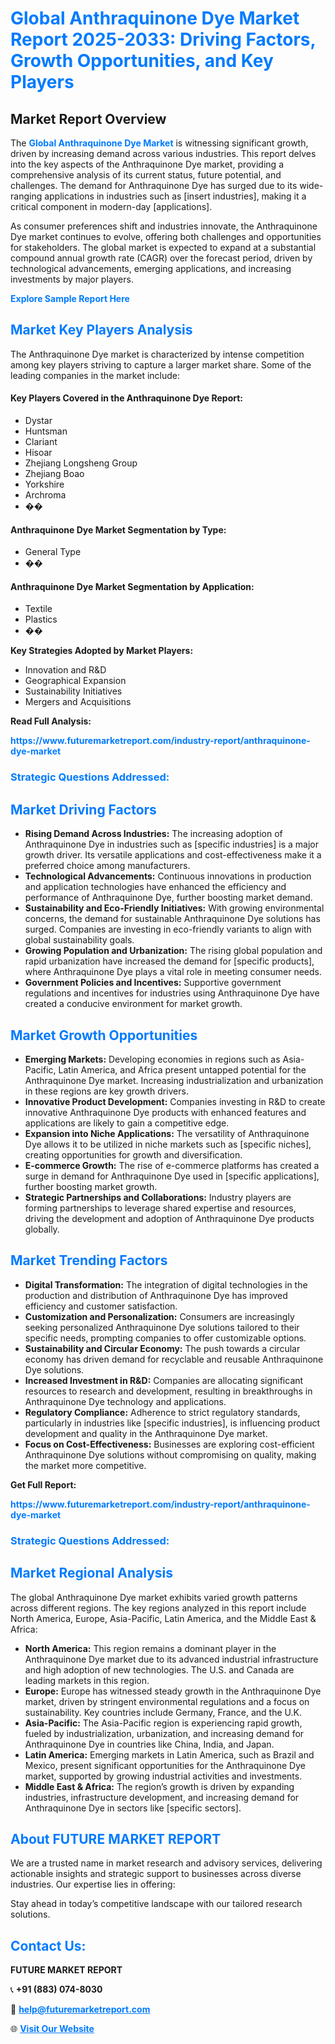 <h1 style="color: #007BFF;">Global Anthraquinone Dye Market Report 2025-2033: Driving Factors, Growth Opportunities, and Key Players</h1>

<section id="overview">
<h2>Market Report Overview</h2>
<p>The <a href="https://www.futuremarketreport.com/industry-report/anthraquinone-dye-market" style="color: #007BFF; text-decoration: none;"><strong>Global Anthraquinone Dye Market</strong></a> is witnessing significant growth, driven by increasing demand across various industries. This report delves into the key aspects of the Anthraquinone Dye market, providing a comprehensive analysis of its current status, future potential, and challenges. The demand for Anthraquinone Dye has surged due to its wide-ranging applications in industries such as [insert industries], making it a critical component in modern-day [applications].</p>
<p>As consumer preferences shift and industries innovate, the Anthraquinone Dye market continues to evolve, offering both challenges and opportunities for stakeholders. The global market is expected to expand at a substantial compound annual growth rate (CAGR) over the forecast period, driven by technological advancements, emerging applications, and increasing investments by major players.</p>
</section>

<section id="overview">
<p><a href="https://www.futuremarketreport.com/request-sample/reportId=117225" style="color: #007BFF; text-decoration: none;"><strong>Explore Sample Report Here</strong></a></p>
</section>

<section id="key-players">
<h2 style="color: #007BFF;">Market Key Players Analysis</h2>
<p>The Anthraquinone Dye market is characterized by intense competition among key players striving to capture a larger market share. Some of the leading companies in the market include:</p>
<h4>Key Players Covered in the Anthraquinone Dye Report:</h4>
<ul><li>Dystar</li><li>Huntsman</li><li>Clariant</li><li>Hisoar</li><li>Zhejiang Longsheng Group</li><li>Zhejiang Boao</li><li>Yorkshire</li><li>Archroma</li><li>��</li></ul>
<h4>Anthraquinone Dye Market Segmentation by Type:</h4>
<ul><li>General Type</li><li>��</li></ul>

<h4>Anthraquinone Dye Market Segmentation by Application:</h4>
<ul><li>Textile</li><li>Plastics</li><li>��</li></ul>
<p><strong>Key Strategies Adopted by Market Players:</strong></p>
<ul>
<li>Innovation and R&D</li>
<li>Geographical Expansion</li>
<li>Sustainability Initiatives</li>
<li>Mergers and Acquisitions</li>
</ul>
</section>

<section>
<p><strong>Read Full Analysis: </strong></p><a href="https://www.futuremarketreport.com/industry-report/anthraquinone-dye-market" style="color: #007BFF; text-decoration: none;"><strong>https://www.futuremarketreport.com/industry-report/anthraquinone-dye-market</strong></a>
<h3 style="color: #007BFF;">Strategic Questions Addressed:</h3>
</section>

<section id="driving-factors">
<h2 style="color: #007BFF;">Market Driving Factors</h2>
<ul>
<li><strong>Rising Demand Across Industries:</strong> The increasing adoption of Anthraquinone Dye in industries such as [specific industries] is a major growth driver. Its versatile applications and cost-effectiveness make it a preferred choice among manufacturers.</li>
<li><strong>Technological Advancements:</strong> Continuous innovations in production and application technologies have enhanced the efficiency and performance of Anthraquinone Dye, further boosting market demand.</li>
<li><strong>Sustainability and Eco-Friendly Initiatives:</strong> With growing environmental concerns, the demand for sustainable Anthraquinone Dye solutions has surged. Companies are investing in eco-friendly variants to align with global sustainability goals.</li>
<li><strong>Growing Population and Urbanization:</strong> The rising global population and rapid urbanization have increased the demand for [specific products], where Anthraquinone Dye plays a vital role in meeting consumer needs.</li>
<li><strong>Government Policies and Incentives:</strong> Supportive government regulations and incentives for industries using Anthraquinone Dye have created a conducive environment for market growth.</li>
</ul>
</section>

<section id="growth-opportunities">
<h2 style="color: #007BFF;">Market Growth Opportunities</h2>
<ul>
<li><strong>Emerging Markets:</strong> Developing economies in regions such as Asia-Pacific, Latin America, and Africa present untapped potential for the Anthraquinone Dye market. Increasing industrialization and urbanization in these regions are key growth drivers.</li>
<li><strong>Innovative Product Development:</strong> Companies investing in R&D to create innovative Anthraquinone Dye products with enhanced features and applications are likely to gain a competitive edge.</li>
<li><strong>Expansion into Niche Applications:</strong> The versatility of Anthraquinone Dye allows it to be utilized in niche markets such as [specific niches], creating opportunities for growth and diversification.</li>
<li><strong>E-commerce Growth:</strong> The rise of e-commerce platforms has created a surge in demand for Anthraquinone Dye used in [specific applications], further boosting market growth.</li>
<li><strong>Strategic Partnerships and Collaborations:</strong> Industry players are forming partnerships to leverage shared expertise and resources, driving the development and adoption of Anthraquinone Dye products globally.</li>
</ul>
</section>

<section id="trending-factors">
<h2 style="color: #007BFF;">Market Trending Factors</h2>
<ul>
<li><strong>Digital Transformation:</strong> The integration of digital technologies in the production and distribution of Anthraquinone Dye has improved efficiency and customer satisfaction.</li>
<li><strong>Customization and Personalization:</strong> Consumers are increasingly seeking personalized Anthraquinone Dye solutions tailored to their specific needs, prompting companies to offer customizable options.</li>
<li><strong>Sustainability and Circular Economy:</strong> The push towards a circular economy has driven demand for recyclable and reusable Anthraquinone Dye solutions.</li>
<li><strong>Increased Investment in R&D:</strong> Companies are allocating significant resources to research and development, resulting in breakthroughs in Anthraquinone Dye technology and applications.</li>
<li><strong>Regulatory Compliance:</strong> Adherence to strict regulatory standards, particularly in industries like [specific industries], is influencing product development and quality in the Anthraquinone Dye market.</li>
<li><strong>Focus on Cost-Effectiveness:</strong> Businesses are exploring cost-efficient Anthraquinone Dye solutions without compromising on quality, making the market more competitive.</li>
</ul>
</section>

<section>
<p><strong>Get Full Report: </strong></p><a href="https://www.futuremarketreport.com/industry-report/anthraquinone-dye-market" style="color: #007BFF; text-decoration: none;"><strong>https://www.futuremarketreport.com/industry-report/anthraquinone-dye-market</strong></a>
<h3 style="color: #007BFF;">Strategic Questions Addressed:</h3>
</section>


<section id="regional-analysis">
<h2 style="color: #007BFF;">Market Regional Analysis</h2>
<p>The global Anthraquinone Dye market exhibits varied growth patterns across different regions. The key regions analyzed in this report include North America, Europe, Asia-Pacific, Latin America, and the Middle East & Africa:</p>
<ul>
<li><strong>North America:</strong> This region remains a dominant player in the Anthraquinone Dye market due to its advanced industrial infrastructure and high adoption of new technologies. The U.S. and Canada are leading markets in this region.</li>
<li><strong>Europe:</strong> Europe has witnessed steady growth in the Anthraquinone Dye market, driven by stringent environmental regulations and a focus on sustainability. Key countries include Germany, France, and the U.K.</li>
<li><strong>Asia-Pacific:</strong> The Asia-Pacific region is experiencing rapid growth, fueled by industrialization, urbanization, and increasing demand for Anthraquinone Dye in countries like China, India, and Japan.</li>
<li><strong>Latin America:</strong> Emerging markets in Latin America, such as Brazil and Mexico, present significant opportunities for the Anthraquinone Dye market, supported by growing industrial activities and investments.</li>
<li><strong>Middle East & Africa:</strong> The region’s growth is driven by expanding industries, infrastructure development, and increasing demand for Anthraquinone Dye in sectors like [specific sectors].</li>
</ul>
</section>

<footer>
<h2 style="color: #007BFF;">About FUTURE MARKET REPORT</h2>
<p>We are a trusted name in market research and advisory services, delivering actionable insights and strategic support to businesses across diverse industries. Our expertise lies in offering:</p>

<p>Stay ahead in today’s competitive landscape with our tailored research solutions.</p>

<h2 style="color: #007BFF;">Contact Us:</h2>
<p><strong>FUTURE MARKET REPORT</strong></p>
<p>📞 <strong>+91 (883) 074-8030</strong></p>
<p>📧 <strong><a href="mailto:help@futuremarketreport.com" style="color: #007BFF;">help@futuremarketreport.com</a></strong></p>
<p>🌐 <strong><a href="https://www.futuremarketreport.com/" style="color: #007BFF;">Visit Our Website</a></strong></p>
</footer>